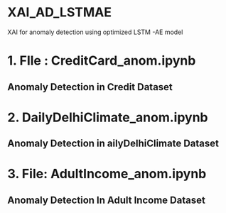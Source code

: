 # XAI_AD_LSTMAE
XAI for anomaly detection using optimized LSTM -AE model


# 1. FIle : CreditCard_anom.ipynb  
## Anomaly Detection in Credit Dataset

# 2. DailyDelhiClimate_anom.ipynb
## Anomaly Detection in ailyDelhiClimate Dataset

# 3. File: AdultIncome_anom.ipynb
## Anomaly Detection In Adult Income Dataset